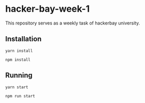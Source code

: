 # hacker-bay-week-1
This repository serves as a weekly task of hackerbay university.

## Installation

`yarn install`

`npm install`

## Running

`yarn start`

`npm run start`
